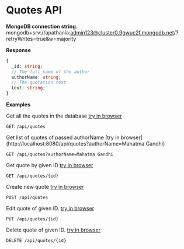 ﻿# Quotes API

**MongoDB connection string**: mongodb+srv://apathania:admin123@cluster0.9gwuc2f.mongodb.net/?retryWrites=true&w=majority

**Response**

```ts
{
  _id: string;
  // The full name of the author
  authorName: string;
  // The quotation text
  text: string;
}
```

**Examples**

Get all the quotes in the database [try in browser](http://localhost:8080/api/quotes)

```HTTP
GET /api/quotes
```

Get list of quotes of passed authorName [try in browser](http://localhost:8080/api/quotes?authorName=Mahatma Gandhi)

```HTTP
GET /api/quotes?authorName=Mahatma Gandhi
```

Get quote by given ID [try in browser](http://localhost:8080/api/quotes/62c39ee973fe5ef2935c4f9c)

```HTTP
GET /api/quotes/{id}
```

Create new quote [try in browser](http://localhost:8080/api/quotes)

```HTTP
POST /api/quotes
```

Edit quote of given ID. [try in browser](http://localhost:8080/api/quotes/62c39ee973fe5ef2935c4f9c)

```HTTP
PUT /api/quotes/{id}
```

Delete quote of given ID. [try in browser](http://localhost:8080/api/quotes/62c39ee973fe5ef2935c4f9c)

```HTTP
DELETE /api/quotes/{id}
```

<br>
